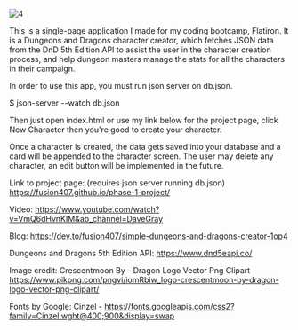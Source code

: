 ![4](https://user-images.githubusercontent.com/61926486/189258672-3a6d6e62-e64d-4909-814a-23d72ec560b6.png)


This is a single-page application I made for my coding bootcamp, Flatiron. It is a Dungeons and Dragons character creator, which fetches JSON data from the DnD 5th Edition API to assist the user in the character creation process, and help dungeon masters manage the stats for all the characters in their campaign.

In order to use this app, you must run json server on db.json.

$ json-server --watch db.json

Then just open index.html or use my link below for the project page, click New Character then you're good to create your character.

Once a character is created, the data gets saved into your database and a card will be appended to the character screen. The user may delete any character, an edit button will be implemented in the future.

Link to project page: (requires json server running db.json)
https://fusion407.github.io/phase-1-project/

Video:
https://www.youtube.com/watch?v=VmQ6dHvnKIM&ab_channel=DaveGray

Blog:
https://dev.to/fusion407/simple-dungeons-and-dragons-creator-1op4

Dungeons and Dragons 5th Edition API:
https://www.dnd5eapi.co/

Image credit:
Crescentmoon By - Dragon Logo Vector Png Clipart
https://www.pikpng.com/pngvi/iomRbiw_logo-crescentmoon-by-dragon-logo-vector-png-clipart/

Fonts by Google:
Cinzel -
https://fonts.googleapis.com/css2?family=Cinzel:wght@400;900&display=swap

